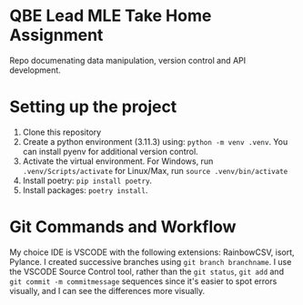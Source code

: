 # QBE Lead MLE Take Home Assignment
Repo documenating data manipulation, version control and API development. 

# Setting up the project
1. Clone this repository
2. Create a python environment (3.11.3) using: `python -m venv .venv`. You can install pyenv for additional version control.
3. Activate the virtual environment. For Windows, run `.venv/Scripts/activate` for Linux/Max, run `source .venv/bin/activate`
4. Install poetry: `pip install poetry`.
5. Install packages: `poetry install`.

# Git Commands and Workflow
My choice IDE is VSCODE with the following extensions: RainbowCSV, isort, Pylance.  I created successive branches using `git branch branchname`. I use the VSCODE Source Control tool, rather than the `git status`, `git add` and `git commit -m commitmessage` sequences since it's easier to spot errors visually, and I can see the differences more visually. 